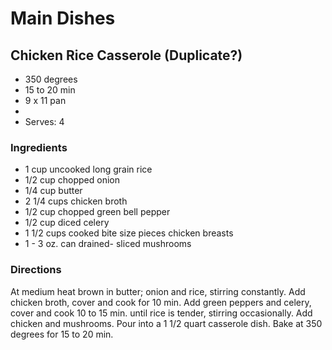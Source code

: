 # Main Dishes

## Chicken Rice Casserole (Duplicate?)

* 350 degrees
* 15 to 20 min
* 9 x 11 pan
* 
* Serves: 4

### Ingredients

* 1 cup uncooked long grain rice
* 1/2 cup chopped onion
* 1/4 cup butter
* 2 1/4 cups  chicken broth
* 1/2 cup chopped green bell pepper
* 1/2 cup diced celery
* 1 1/2 cups cooked bite size pieces chicken breasts
* 1 - 3 oz. can drained- sliced mushrooms

### Directions

At medium heat brown in butter; onion and rice, stirring constantly.  Add chicken broth, cover and cook for 10 min.  Add green peppers and celery, cover and cook 10 to 15 min. until rice is tender, stirring occasionally.  Add chicken and mushrooms.  Pour into a 1 1/2 quart casserole dish.  Bake at 350 degrees for 15 to 20 min.
